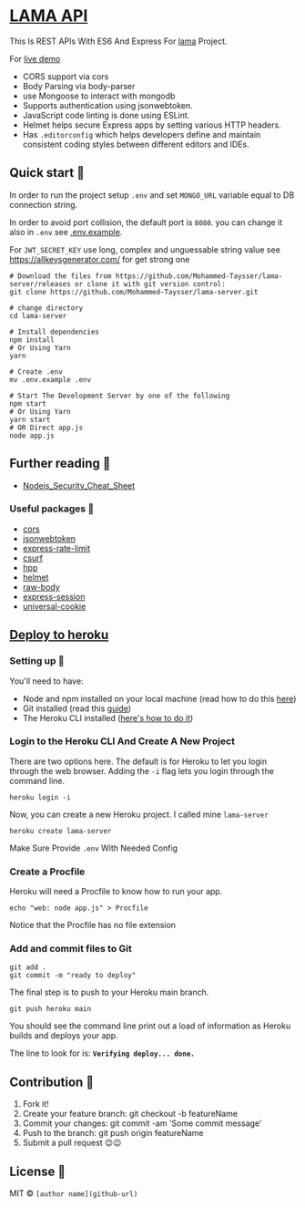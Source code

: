 
# [LAMA API][live-demo]

This Is REST APIs With ES6 And Express For [lama](https://github.com/Mohammed-Taysser/lama) Project.

For [live demo][live-demo]

- CORS support via cors
- Body Parsing via body-parser
- use Mongoose to interact with mongodb
- Supports authentication using jsonwebtoken.
- JavaScript code linting is done using ESLint.
- Helmet helps secure Express apps by setting various HTTP headers.
- Has `.editorconfig` which helps developers define and maintain consistent coding styles between different editors and IDEs.

## Quick start 🚀

In order to run the project setup `.env` and set `MONGO_URL` variable equal to DB connection string.

In order to avoid port collision, the default port is `8080`. you can change it also in `.env` see [.env.example](.env.example).

For `JWT_SECRET_KEY` use long, complex and unguessable string value see <https://allkeysgenerator.com/> for get strong one

```shell
# Download the files from https://github.com/Mohammed-Taysser/lama-server/releases or clone it with git version control:
git clone https://github.com/Mohammed-Taysser/lama-server.git

# change directory
cd lama-server

# Install dependencies
npm install
# Or Using Yarn
yarn

# Create .env
mv .env.example .env

# Start The Development Server by one of the following
npm start
# Or Using Yarn
yarn start
# OR Direct app.js
node app.js
```

## Further reading 📖

- [Nodejs_Security_Cheat_Sheet](https://cheatsheetseries.owasp.org/cheatsheets/Nodejs_Security_Cheat_Sheet.html)

### Useful packages 🔭

- [cors](https://www.npmjs.com/package/cors)
- [jsonwebtoken](https://www.npmjs.com/package/jsonwebtoken)
- [express-rate-limit](https://www.npmjs.com/package/express-rate-limit)
- [csurf](https://www.npmjs.com/package/csurf)
- [hpp](https://www.npmjs.com/package/hpp)
- [helmet](https://www.npmjs.com/package/helmet)
- [raw-body](https://www.npmjs.com/package/raw-body)
- [express-session](https://www.npmjs.com/package/express-session)
- [universal-cookie](https://www.npmjs.com/package/universal-cookie)

## [Deploy to heroku](https://www.freecodecamp.org/news/how-to-deploy-your-site-using-express-and-heroku/)

### Setting up 🧰

You'll need to have:

- Node and npm installed on your local machine (read how to do this [here](https://nodejs.org/en/download/))
- Git installed (read this [guide](https://www.atlassian.com/git/tutorials/install-git))
- The Heroku CLI installed ([here's how to do it](https://devcenter.heroku.com/articles/heroku-cli#download-and-install))

### Login to the Heroku CLI And Create A New Project

There are two options here. The default is for Heroku to let you login through the web browser. Adding the `-i` flag lets you login through the command line.

```shell
heroku login -i
```

Now, you can create a new Heroku project. I called mine `lama-server`

```shell
heroku create lama-server
```

Make Sure Provide `.env` With Needed Config

### Create a Procfile

Heroku will need a Procfile to know how to run your app.

```shell
echo "web: node app.js" > Procfile
```

Notice that the Procfile has no file extension

### Add and commit files to Git

```shell
git add .
git commit -m "ready to deploy"
```

The final step is to push to your Heroku main branch.

```shell
git push heroku main
```

You should see the command line print out a load of information as Heroku builds and deploys your app.

The line to look for is: **`Verifying deploy... done.`**

## Contribution 🤝

1. Fork it!
2. Create your feature branch: git checkout -b featureName
3. Commit your changes: git commit -am 'Some commit message'
4. Push to the branch: git push origin featureName
5. Submit a pull request 😉😉

## License 📜

MIT © `[author name](github-url)`

[live-demo]: <https://lama-server-api.herokuapp.com/>
